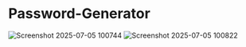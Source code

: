 # Password-Generator
![Screenshot 2025-07-05 100744](https://github.com/user-attachments/assets/0f821db5-e395-4649-aa78-c2c41af6366f)
![Screenshot 2025-07-05 100822](https://github.com/user-attachments/assets/ad3832ca-ba3a-4d43-8a07-197fb22ba9ef)
